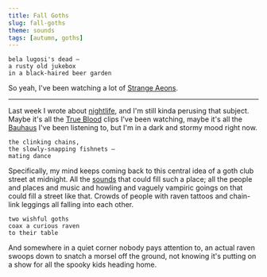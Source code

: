 ```yaml
---
title: Fall Goths
slug: fall-goths
theme: sounds
tags: [autumn, goths]
---
```


```
bela lugosi's dead —
a rusty old jukebox
in a black-haired beer garden
```

So yeah, I've been watching a lot of [Strange Aeons][1].

<!--more-->

---

Last week I wrote about [nightlife][2], and I'm still kinda perusing that subject. 
Maybe it's all the [True Blood][3] clips I've been watching, maybe it's all the [Bauhaus][4] I've been listening to, but I'm in a dark and stormy mood right now.

```
the clinking chains,
the slowly-snapping fishnets —
mating dance
```

Specifically, my mind keeps coming back to this central idea of a goth club street at midnight. 
All the [sounds][5] that could fill such a place; all the people and places and music and howling and vaguely vampiric goings on that could fill a street like that.
Crowds of people with raven tattoos and chain-link leggings all falling into each other.

```
two wishful goths
coax a curious raven
to their table
```

And somewhere in a quiet corner nobody pays attention to, an actual raven swoops down to snatch a morsel off the ground, not knowing it's putting on a show for all the spooky kids heading home.

[1]: https://youtu.be/n9Y5yIqYz24
[2]: /posts/2023/02/nightlife/
[3]: https://youtu.be/JELIMTzKpy0
[4]: https://youtu.be/OKRJfIPiJGY
[5]: /theme/sounds/

